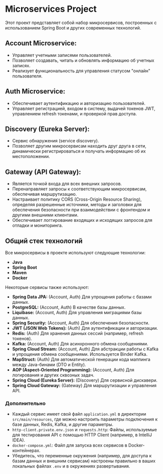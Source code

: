 # Microservices Project

Этот проект представляет собой набор микросервисов, построенных с использованием Spring Boot и других современных технологий.

## Account Microservice:

  - Управляет учетными записями пользователей.
  - Позволяет создавать, читать и обновлять информацию об учетных записях.
  - Реализует функциональность для управления статусом "онлайн" пользователя.
 
## Auth Microservice:

  - Обеспечивает аутентификацию и авторизацию пользователей.
  - Управляет регистрацией, входом в систему, выдачей токенов JWT, управлением refresh токенами, и проверкой прав доступа.
 
## Discovery (Eureka Server):

  - Сервис обнаружения (service discovery).
  - Позволяет другим микросервисам находить друг друга в сети, динамически регистрироваться и получать информацию об их местоположении.

## Gateway (API Gateway):

  - Является точкой входа для всех внешних запросов.
  - Перенаправляет запросы к соответствующим микросервисам, обеспечивая маршрутизацию.
  - Настраивает политику CORS (Cross-Origin Resource Sharing), определяя разрешенные источники, методы и заголовки для обеспечения безопасности при взаимодействии с фронтендом и другими внешними клиентами.
  - Обеспечивает логгирование входящих и исходящих запросов для отладки и мониторинга.
 
## Общий стек технологий

Все микросервисы в проекте используют следующие технологии:
- **Java**
- **Spring Boot**
- **Maven**
- **Docker**

Некоторые сервисы также используют:
- **Spring Data JPA:** (Account, Auth) Для упрощения работы с базами данных.
- **PostgreSQL:** (Account, Auth) В качестве базы данных.
- **Liquibase:** (Account, Auth) Для управления миграциями базы данных.
- **Spring Security:** (Account, Auth) Для обеспечения безопасности.
- **JWT (JSON Web Tokens):** (Auth) Для аутентификации и авторизации.
- **Redis:** (Auth) Для хранения данных сессий (например, refresh токенов).
- **Kafka:** (Account, Auth) Для асинхронного обмена сообщениями.
- **Spring Cloud Stream:** (Account, Auth) Для абстракции работы с Kafka и упрощения обмена сообщениями. Используется Binder Kafka.
- **MapStruct:** (Auth) Для автоматической генерации кода маппинга между Java-бинами (DTO и Entity).
- **AOP (Aspect-Oriented Programming):** (Account, Auth) Для логирования и других сквозных задач.
- **Spring Cloud (Eureka Server):** (Discovery) Для сервисной дискавери.
- **Spring Cloud Gateway:** (Gateway) Для маршрутизации и управления API.

### Дополнительно

- Каждый сервис имеет свой файл `application.yml` в директории `src/main/resources`, где можно настроить параметры подключения к базе данных, Redis, Kafka, и другие параметры.
- `http-client.private.env.json` и `requests.http`: Файлы, используемые для тестирования API с помощью HTTP Client (например, в IntelliJ IDEA).
- `docker-compose.yml`: Файл для запуска всех сервисов в Docker-контейнерах.
- Убедитесь, что переменные окружения (например, для доступа к базам данных и внешним сервисам) настроены правильно в ваших локальных файлах `.env` и в окружениях развертывания.



